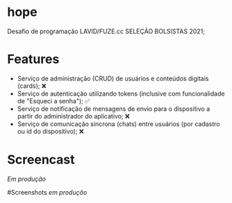 # hope
Desafio de programação LAVID/FUZE.cc SELEÇÃO BOLSISTAS 2021;

# Features

* Serviço de administração (CRUD) de usuários e conteúdos digitais (cards); :x:
* Serviço de autenticação utilizando tokens (inclusive com funcionalidade de "Esqueci a senha"); :white_check_mark:
* Serviço de notificação de mensagens de envio para o dispositivo a partir do administrador do aplicativo; :x:
* Serviço de comunicação síncrona (chats) entre usuários (por cadastro ou id do dispositivo); :x:

# Screencast
*Em produção*

#Screenshots
*em produção*
